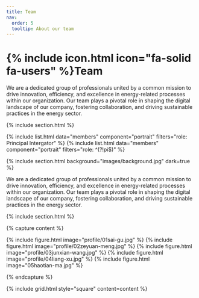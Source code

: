 ```yaml
---
title: Team
nav:
  order: 5
  tooltip: About our team
---
```


# {% include icon.html icon="fa-solid fa-users" %}Team

We are a dedicated group of professionals united by a common mission to drive innovation, efficiency, and excellence in energy-related processes within our organization. 
Our team plays a pivotal role in shaping the digital landscape of our company, fostering collaboration, and driving sustainable practices in the energy sector.

{% include section.html %}

{% include list.html data="members" component="portrait" filters="role: Principal Intergator" %}
{% include list.html data="members" component="portrait" filters="role: ^(?!pi$)" %}

{% include section.html background="images/background.jpg" dark=true %}

We are a dedicated group of professionals united by a common mission to drive innovation, efficiency, and excellence in energy-related processes within our organization. 
Our team plays a pivotal role in shaping the digital landscape of our company, fostering collaboration, and driving sustainable practices in the energy sector.

{% include section.html %}

{% capture content %}

{% include figure.html image="profile/01sai-gu.jpg" %}
{% include figure.html image="profile/02zeyuan-meng.jpg" %}
{% include figure.html image="profile/03junxian-wang.jpg" %}
{% include figure.html image="profile/04liang-xu.jpg" %}
{% include figure.html image="05haotian-ma.jpg" %}

{% endcapture %}

{% include grid.html style="square" content=content %}
